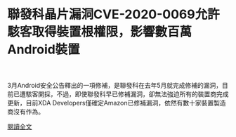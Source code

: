 # 聯發科晶片漏洞CVE-2020-0069允許駭客取得裝置根權限，影響數百萬Android裝置

<!--more-->
<!--57-->
<br><br/>
3月Android安全公告釋出的一項修補，是聯發科在去年5月就完成修補的漏洞，目前已遭駭客開採，不過，即使聯發科早已修補漏洞，卻無法強迫所有的裝置商完成更新，目前XDA Developers僅確定Amazon已修補漏洞，依然有數十家裝置製造商沒有作為。

[閱讀全文](https://www.ithome.com.tw/news/136151)
